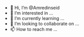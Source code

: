 - 👋 Hi, I’m @Amredinseid
- 👀 I’m interested in ...
- 🌱 I’m currently learning ...
- 💞️ I’m looking to collaborate on ...
- 📫 How to reach me ...

<!---
Amredinseid/Amredinseid is a ✨ special ✨ repository because its `README.md` (this file) appears on your GitHub profile.
You can click the Preview link to take a look at your changes.
--->
